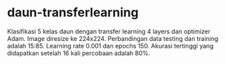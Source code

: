 # daun-transferlearning
Klasifikasi 5 kelas daun dengan transfer learning 4 layers dan optimizer Adam.
Image diresize ke 224x224.
Perbandingan data testing dan training adalah 15:85.
Learning rate 0.001 dan epochs 150.
Akurasi tertinggi yang didapatkan setelah 16 kali percobaan adalah 80%.
